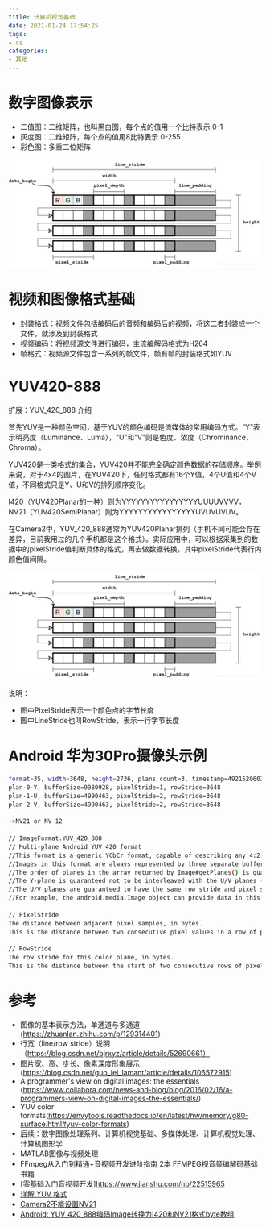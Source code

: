 ```yaml
---
title: 计算机视觉基础
date: 2021-01-24 17:54:25
tags:
- cs
categories:
- 其他
---
```


# 数字图像表示

- 二值图：二维矩阵，也叫黑白图，每个点的值用一个比特表示 0-1
- 灰度图：二维矩阵，每个点的值用8比特表示 0-255
- 彩色图：多重二位矩阵

![cs-picture-structure](/images/cs-picture-structure.png)

# 视频和图像格式基础

- 封装格式：视频文件包括编码后的音频和编码后的视频，将这二者封装成一个文件，就涉及到封装格式
- 视频编码：将视频源文件进行编码，主流编解码格式为H264
- 帧格式：视频源文件包含一系列的帧文件，帧有帧的封装格式如YUV

# YUV420-888

扩展：YUV_420_888 介绍

首先YUV是一种颜色空间，基于YUV的颜色编码是流媒体的常用编码方式。“Y”表示明亮度（Luminance、Luma），“U”和“V”则是色度、浓度（Chrominance、Chroma）。

YUV420是一类格式的集合，YUV420并不能完全确定颜色数据的存储顺序。举例来说，对于4x4的图片，在YUV420下，任何格式都有16个Y值，4个U值和4个V值，不同格式只是Y、U和V的排列顺序变化。

I420（YUV420Planar的一种）则为YYYYYYYYYYYYYYYYUUUUVVVV，NV21（YUV420SemiPlanar）则为YYYYYYYYYYYYYYYYUVUVUVUV。

在Camera2中，YUV_420_888通常为YUV420Planar排列（手机不同可能会存在差异，目前我用过的几个手机都是这个格式）。实际应用中，可以根据采集到的数据中的pixelStride值判断具体的格式，再去做数据转换，其中pixelStride代表行内颜色值间隔。

![cs-yuv-structure](/images/cs-yuv-structure.png)

说明：

- 图中PixelStride表示一个颜色点的字节长度
- 图中LineStride也叫RowStride，表示一行字节长度

<!--more-->

# Android 华为30Pro摄像头示例

```bash
format=35, width=3648, height=2736, plans count=3, timestamp=492152060372000
plan-0-Y, bufferSize=9980928, pixelStride=1, rowStride=3648
plan-1-U, bufferSize=4990463, pixelStride=2, rowStride=3648
plan-2-V, bufferSize=4990463, pixelStride=2, rowStride=3648

->NV21 or NV 12

// ImageFormat.YUV_420_888
// Multi-plane Android YUV 420 format
//This format is a generic YCbCr format, capable of describing any 4:2:0 chroma-subsampled planar or semiplanar buffer (but not fully interleaved), with 8 bits per color sample.
//Images in this format are always represented by three separate buffers of data, one for each color plane. Additional information always accompanies the buffers, describing the row stride and the pixel stride for each plane.
//The order of planes in the array returned by Image#getPlanes() is guaranteed such that plane #0 is always Y, plane #1 is always U (Cb), and plane #2 is always V (Cr).
//The Y-plane is guaranteed not to be interleaved with the U/V planes (in particular, pixel stride is always 1 in yPlane.getPixelStride()).
//The U/V planes are guaranteed to have the same row stride and pixel stride (in particular, uPlane.getRowStride() == vPlane.getRowStride() and uPlane.getPixelStride() == vPlane.getPixelStride(); ).
//For example, the android.media.Image object can provide data in this format from a android.hardware.camera2.CameraDevice through a android.media.ImageReader object.

// PixelStride
The distance between adjacent pixel samples, in bytes.
This is the distance between two consecutive pixel values in a row of pixels. It may be larger than the size of a single pixel to account for interleaved image data or padded formats. Note that pixel stride is undefined for some formats such as RAW_PRIVATE, and calling getPixelStride on images of these formats will cause an UnsupportedOperationException being thrown. For formats where pixel stride is well defined, the pixel stride is always greater than 0.

// RowStride
The row stride for this color plane, in bytes.
This is the distance between the start of two consecutive rows of pixels in the image. Note that row stried is undefined for some formats such as RAW_PRIVATE, and calling getRowStride on images of these formats will cause an UnsupportedOperationException being thrown. For formats where row stride is well defined, the row stride is always greater than 0.
```

# 参考

- 图像的基本表示方法，单通道与多通道 (https://zhuanlan.zhihu.com/p/129314401)
- 行宽（line/row stride）说明（https://blog.csdn.net/bjrxyz/article/details/52690661）
- 图片宽、高、步长、像素深度形象展示 (https://blog.csdn.net/guo_lei_lamant/article/details/106572915)
- A programmer's view on digital images: the essentials (https://www.collabora.com/news-and-blog/blog/2016/02/16/a-programmers-view-on-digital-images-the-essentials/)
- YUV color formats(https://envytools.readthedocs.io/en/latest/hw/memory/g80-surface.html#yuv-color-formats)
- 后续：数字图像处理系列、计算机视觉基础、多媒体处理、计算机视觉处理、计算机图形学
- MATLAB图像与视频处理
- FFmpeg从入门到精通+音视频开发进阶指南 2本 FFMPEG视音频编解码基础书籍
- [零基础入门音视频开发]https://www.jianshu.com/nb/22515965
- [详解 YUV 格式](https://www.jianshu.com/p/358bf8b7eacc)
- [Camera2不能设置NV21](https://juejin.im/post/6844904064568803341)
- [Android:  YUV_420_888编码Image转换为I420和NV21格式byte数组](https://www.polarxiong.com/archives/Android-YUV_420_888%E7%BC%96%E7%A0%81Image%E8%BD%AC%E6%8D%A2%E4%B8%BAI420%E5%92%8CNV21%E6%A0%BC%E5%BC%8Fbyte%E6%95%B0%E7%BB%84.html)
